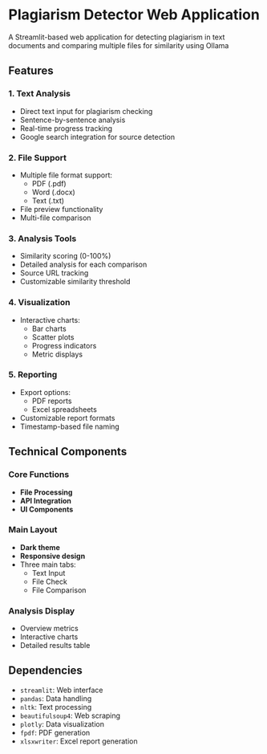 # Plagiarism Detector Web Application

A Streamlit-based web application for detecting plagiarism in text documents and comparing multiple files for similarity using Ollama

## Features

### 1. Text Analysis
- Direct text input for plagiarism checking
- Sentence-by-sentence analysis
- Real-time progress tracking
- Google search integration for source detection

### 2. File Support
- Multiple file format support:
  - PDF (.pdf)
  - Word (.docx)
  - Text (.txt)
- File preview functionality
- Multi-file comparison

### 3. Analysis Tools
- Similarity scoring (0-100%)
- Detailed analysis for each comparison
- Source URL tracking
- Customizable similarity threshold

### 4. Visualization
- Interactive charts:
  - Bar charts
  - Scatter plots
  - Progress indicators
  - Metric displays

### 5. Reporting
- Export options:
  - PDF reports
  - Excel spreadsheets
- Customizable report formats
- Timestamp-based file naming

## Technical Components

### Core Functions
- **File Processing**
- **API Integration**
- **UI Components**

### Main Layout
- **Dark theme**
- **Responsive design**
- Three main tabs:
  - Text Input
  - File Check
  - File Comparison

### Analysis Display
- Overview metrics
- Interactive charts
- Detailed results table

## Dependencies
- `streamlit`: Web interface
- `pandas`: Data handling
- `nltk`: Text processing
- `beautifulsoup4`: Web scraping
- `plotly`: Data visualization
- `fpdf`: PDF generation
- `xlsxwriter`: Excel report generation


